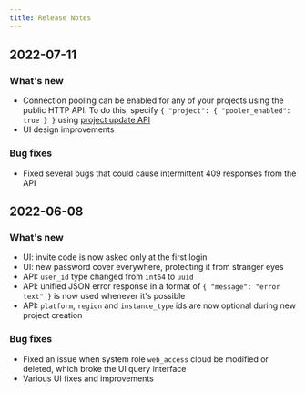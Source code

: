 ```yaml
---
title: Release Notes
---
```


## 2022-07-11

### What's new

* Connection pooling can be enabled for any of your projects using the public HTTP API. To do this, specify `{ "project": { "pooler_enabled": true } }` using [project update API](https://console.neon.tech/api-docs)
* UI design improvements

### Bug fixes

* Fixed several bugs that could cause intermittent 409 responses from the API

## 2022-06-08

### What's new

* UI: invite code is now asked only at the first login
* UI: new password cover everywhere, protecting it from stranger eyes
* API: `user_id` type changed from `int64` to `uuid`
* API: unified JSON error response in a format of `{ "message": "error text" }` is now used whenever it's possible
* API: `platform`, `region` and `instance_type` ids are now optional during new project creation

### Bug fixes

* Fixed an issue when system role `web_access` cloud be modified or deleted, which broke the UI query interface
* Various UI fixes and improvements
